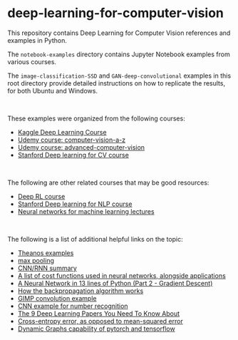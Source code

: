 # deep-learning-for-computer-vision

This repository contains Deep Learning for Computer Vision references and examples in Python.  

The `notebook-examples` directory contains Jupyter Notebook examples from various courses.

The `image-classification-SSD` and `GAN-deep-convolutional` examples in this root directory provide detailed instructions on how to replicate the results, for both Ubuntu and Windows.  

<br>

These examples were organized from the following courses:
  - [Kaggle Deep Learning Course](https://www.kaggle.com/learn/deep-learning)
  - [Udemy course: computer-vision-a-z](https://www.udemy.com/course/computer-vision-a-z/)
  - [Udemy course: advanced-computer-vision](https://www.udemy.com/course/advanced-computer-vision/)
  - [Stanford Deep learning for CV course](http://cs231n.stanford.edu/)

<br>

The following are other related courses that may be good resources:
  - [Deep RL course](http://rail.eecs.berkeley.edu/deeprlcourse/)
  - [Stanford Deep learning for NLP course](http://web.stanford.edu/class/cs224n/)
  - [Neural networks for machine learning lectures](https://www.youtube.com/watch?v=cbeTc-Urqak&list=PLoRl3Ht4JOcdU872GhiYWf6jwrk_SNhz9)
  
<br>

The following is a list of additional helpful links on the topic:
- [Theanos examples](http://deeplearning.net/tutorial/)
- [max pooling](https://computersciencewiki.org/index.php/Max-pooling_/_Pooling)
- [CNN/RNN summary](https://github.com/ShuaiW/data-science-question-answer#cnn)
- [A list of cost functions used in neural networks, alongside applications](https://stats.stackexchange.com/questions/154879/a-list-of-cost-functions-used-in-neural-networks-alongside-applications)
- [A Neural Network in 13 lines of Python (Part 2 - Gradient Descent)](https://iamtrask.github.io/2015/07/27/python-network-part2/)
- [How the backpropagation algorithm works](http://neuralnetworksanddeeplearning.com/chap2.html)
- [GIMP convolution example](https://docs.gimp.org/2.8/en/plug-in-convmatrix.html)
- [CNN example for number recognition](http://scs.ryerson.ca/~aharley/vis/conv/flat.html)
- [The 9 Deep Learning Papers You Need To Know About](https://adeshpande3.github.io/The-9-Deep-Learning-Papers-You-Need-To-Know-About.html)
- [Cross-entropy error, as opposed to mean-squared error](https://rdipietro.github.io/friendly-intro-to-cross-entropy-loss/)
- [Dynamic Graphs capability of pytorch and tensorflow](https://ai.stackexchange.com/questions/3801/what-is-a-dynamic-computational-graph)


